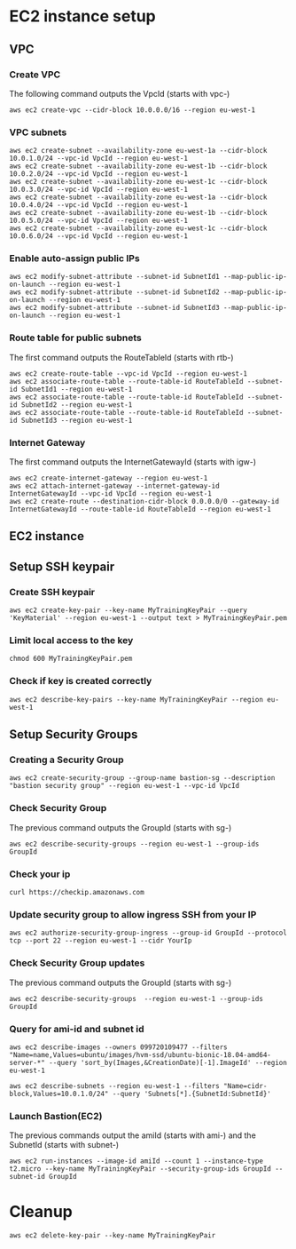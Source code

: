 # EC2 instance setup

## VPC 

### Create VPC

The following command outputs the VpcId (starts with vpc-)

```
aws ec2 create-vpc --cidr-block 10.0.0.0/16 --region eu-west-1
```

### VPC subnets

```
aws ec2 create-subnet --availability-zone eu-west-1a --cidr-block 10.0.1.0/24 --vpc-id VpcId --region eu-west-1
aws ec2 create-subnet --availability-zone eu-west-1b --cidr-block 10.0.2.0/24 --vpc-id VpcId --region eu-west-1
aws ec2 create-subnet --availability-zone eu-west-1c --cidr-block 10.0.3.0/24 --vpc-id VpcId --region eu-west-1
aws ec2 create-subnet --availability-zone eu-west-1a --cidr-block 10.0.4.0/24 --vpc-id VpcId --region eu-west-1
aws ec2 create-subnet --availability-zone eu-west-1b --cidr-block 10.0.5.0/24 --vpc-id VpcId --region eu-west-1
aws ec2 create-subnet --availability-zone eu-west-1c --cidr-block 10.0.6.0/24 --vpc-id VpcId --region eu-west-1
```

### Enable auto-assign public IPs

```
aws ec2 modify-subnet-attribute --subnet-id SubnetId1 --map-public-ip-on-launch --region eu-west-1
aws ec2 modify-subnet-attribute --subnet-id SubnetId2 --map-public-ip-on-launch --region eu-west-1
aws ec2 modify-subnet-attribute --subnet-id SubnetId3 --map-public-ip-on-launch --region eu-west-1
```

### Route table for public subnets
The first command outputs the RouteTableId (starts with rtb-)

```
aws ec2 create-route-table --vpc-id VpcId --region eu-west-1
aws ec2 associate-route-table --route-table-id RouteTableId --subnet-id SubnetId1 --region eu-west-1
aws ec2 associate-route-table --route-table-id RouteTableId --subnet-id SubnetId2 --region eu-west-1
aws ec2 associate-route-table --route-table-id RouteTableId --subnet-id SubnetId3 --region eu-west-1
```

### Internet Gateway

The first command outputs the InternetGatewayId (starts with igw-)

```
aws ec2 create-internet-gateway --region eu-west-1
aws ec2 attach-internet-gateway --internet-gateway-id InternetGatewayId --vpc-id VpcId --region eu-west-1
aws ec2 create-route --destination-cidr-block 0.0.0.0/0 --gateway-id InternetGatewayId --route-table-id RouteTableId --region eu-west-1
```

## EC2 instance

## Setup SSH keypair
### Create SSH keypair

```
aws ec2 create-key-pair --key-name MyTrainingKeyPair --query 'KeyMaterial' --region eu-west-1 --output text > MyTrainingKeyPair.pem
```

### Limit local access to the key

```
chmod 600 MyTrainingKeyPair.pem
```

### Check if key is created correctly

```
aws ec2 describe-key-pairs --key-name MyTrainingKeyPair --region eu-west-1
```

## Setup Security Groups

### Creating a Security Group

```
aws ec2 create-security-group --group-name bastion-sg --description "bastion security group" --region eu-west-1 --vpc-id VpcId
```

### Check Security Group
The previous command outputs the GroupId (starts with sg-)

```
aws ec2 describe-security-groups --region eu-west-1 --group-ids GroupId
```

### Check your ip

```
curl https://checkip.amazonaws.com
```

### Update security group to allow ingress SSH from your IP

```
aws ec2 authorize-security-group-ingress --group-id GroupId --protocol tcp --port 22 --region eu-west-1 --cidr YourIp
```

### Check Security Group updates
The previous command outputs the GroupId (starts with sg-)

```
aws ec2 describe-security-groups  --region eu-west-1 --group-ids GroupId
```

### Query for ami-id and subnet id

```
aws ec2 describe-images --owners 099720109477 --filters "Name=name,Values=ubuntu/images/hvm-ssd/ubuntu-bionic-18.04-amd64-server-*" --query 'sort_by(Images,&CreationDate)[-1].ImageId' --region eu-west-1
```
```
aws ec2 describe-subnets --region eu-west-1 --filters "Name=cidr-block,Values=10.0.1.0/24" --query 'Subnets[*].{SubnetId:SubnetId}'
```

### Launch Bastion(EC2)
The previous commands output the amiId (starts with ami-) and the SubnetId (starts with subnet-)

```
aws ec2 run-instances --image-id amiId --count 1 --instance-type t2.micro --key-name MyTrainingKeyPair --security-group-ids GroupId --subnet-id GroupId
```


# Cleanup
```
aws ec2 delete-key-pair --key-name MyTrainingKeyPair
```